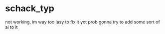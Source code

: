 # schack_typ

not working, im way too lasy to fix it yet
prob gonna try to add some sort of ai to it
